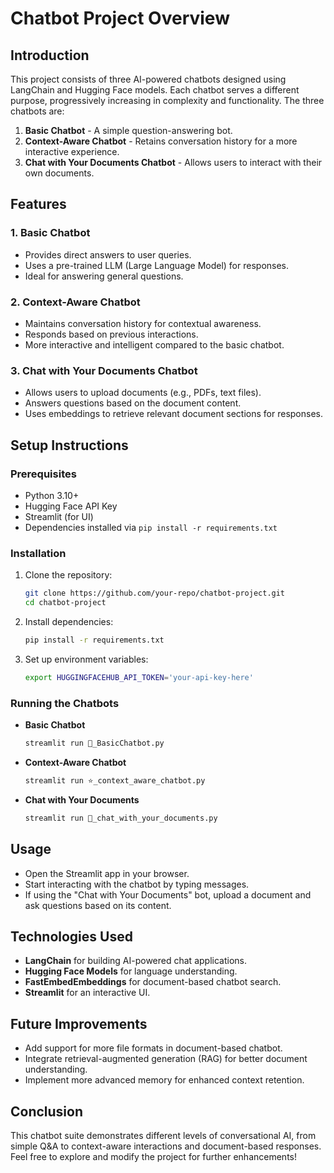 # Chatbot Project Overview

## Introduction
This project consists of three AI-powered chatbots designed using LangChain and Hugging Face models. Each chatbot serves a different purpose, progressively increasing in complexity and functionality. The three chatbots are:

1. **Basic Chatbot** - A simple question-answering bot.
2. **Context-Aware Chatbot** - Retains conversation history for a more interactive experience.
3. **Chat with Your Documents Chatbot** - Allows users to interact with their own documents.

## Features
### 1. Basic Chatbot
- Provides direct answers to user queries.
- Uses a pre-trained LLM (Large Language Model) for responses.
- Ideal for answering general questions.

### 2. Context-Aware Chatbot
- Maintains conversation history for contextual awareness.
- Responds based on previous interactions.
- More interactive and intelligent compared to the basic chatbot.

### 3. Chat with Your Documents Chatbot
- Allows users to upload documents (e.g., PDFs, text files).
- Answers questions based on the document content.
- Uses embeddings to retrieve relevant document sections for responses.

## Setup Instructions
### Prerequisites
- Python 3.10+
- Hugging Face API Key
- Streamlit (for UI)
- Dependencies installed via `pip install -r requirements.txt`

### Installation
1. Clone the repository:
   ```bash
   git clone https://github.com/your-repo/chatbot-project.git
   cd chatbot-project
   ```
2. Install dependencies:
   ```bash
   pip install -r requirements.txt
   ```
3. Set up environment variables:
   ```bash
   export HUGGINGFACEHUB_API_TOKEN='your-api-key-here'
   ```

### Running the Chatbots
- **Basic Chatbot**
  ```bash
  streamlit run 💬_BasicChatbot.py
  ```
- **Context-Aware Chatbot**
  ```bash
  streamlit run ⭐_context_aware_chatbot.py
  ```
- **Chat with Your Documents**
  ```bash
  streamlit run 📄_chat_with_your_documents.py
  ```

## Usage
- Open the Streamlit app in your browser.
- Start interacting with the chatbot by typing messages.
- If using the "Chat with Your Documents" bot, upload a document and ask questions based on its content.

## Technologies Used
- **LangChain** for building AI-powered chat applications.
- **Hugging Face Models** for language understanding.
- **FastEmbedEmbeddings** for document-based chatbot search.
- **Streamlit** for an interactive UI.

## Future Improvements
- Add support for more file formats in document-based chatbot.
- Integrate retrieval-augmented generation (RAG) for better document understanding.
- Implement more advanced memory for enhanced context retention.

## Conclusion
This chatbot suite demonstrates different levels of conversational AI, from simple Q&A to context-aware interactions and document-based responses. Feel free to explore and modify the project for further enhancements!

